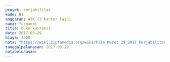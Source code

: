 ```yaml
---
proyek: kerjabilitas
kode: B1
anggaran: ATK (3 kantor lain)
nama: Yusnaeni
title: buku kuitansi
date: 2017-03-29
biaya: 3000
nota: "https://wiki.ciptamedia.org/wiki/File:Maret_29_2017_kerjabilitas_B1_ATK_neni.jpg"
tanggalpelunasan: 2017-03-29
notapelunasan:
---
```

